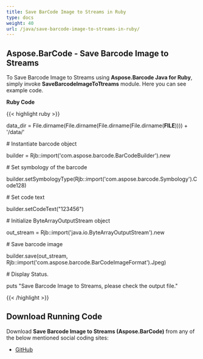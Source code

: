 ```yaml
---
title: Save BarCode Image to Streams in Ruby
type: docs
weight: 40
url: /java/save-barcode-image-to-streams-in-ruby/
---
```


## **Aspose.BarCode - Save Barcode Image to Streams**
To Save Barcode Image to Streams using **Aspose.Barcode Java for Ruby**, simply invoke **SaveBarcodeImageToTtreams** module. Here you can see example code.

**Ruby Code**

{{< highlight ruby >}}

 data_dir = File.dirname(File.dirname(File.dirname(File.dirname(__FILE__)))) + '/data/'



\# Instantiate barcode object

builder = Rjb::import('com.aspose.barcode.BarCodeBuilder').new

\# Set symbology of the barcode

builder.setSymbologyType(Rjb::import('com.aspose.barcode.Symbology').Code128)

\# Set code text

builder.setCodeText("123456")

\# Initialize ByteArrayOutputStream object

out_stream = Rjb::import('java.io.ByteArrayOutputStream').new

\# Save barcode image

builder.save(out_stream, Rjb::import('com.aspose.barcode.BarCodeImageFormat').Jpeg)

\# Display Status.

puts "Save Barcode Image to Streams, please check the output file."

{{< /highlight >}}
## **Download Running Code**
Download **Save Barcode Image to Streams (Aspose.BarCode)** from any of the below mentioned social coding sites:

- [GitHub](https://github.com/aspose-barcode/Aspose.BarCode-for-Java/blob/master/Plugins/Aspose_Barcode_Java_for_Ruby/lib/asposebarcodejava/BarcodeImage/savebarcodeimagetostreams.rb)
